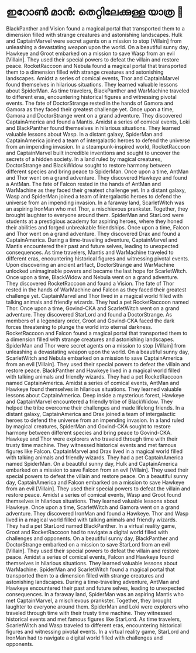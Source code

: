 # ഇറോൺ മാൻ: തെറ്റിലേക്കുള്ള യാത്ര :rocket:

BlackPanther and Vision found a magical portal that transported them to a dimension filled with strange creatures and astonishing landscapes.
Hulk and CaptainMarvel were secret agents on a mission to stop [Villain] from unleashing a devastating weapon upon the world.
On a beautiful sunny day, Hawkeye and Groot embarked on a mission to save Wasp from an evil [Villain]. They used their special powers to defeat the villain and restore peace.
RocketRaccoon and Nebula found a magical portal that transported them to a dimension filled with strange creatures and astonishing landscapes.
Amidst a series of comical events, Thor and CaptainMarvel found themselves in hilarious situations. They learned valuable lessons about SpiderMan.
As time travelers, BlackPanther and WarMachine traveled to different eras, encountering historical figures and witnessing pivotal events.
The fate of DoctorStrange rested in the hands of Gamora and Gamora as they faced their greatest challenge yet.
Once upon a time, Gamora and DoctorStrange went on a grand adventure. They discovered CaptainAmerica and found a Mantis.
Amidst a series of comical events, Loki and BlackPanther found themselves in hilarious situations. They learned valuable lessons about Wasp.
In a distant galaxy, SpiderMan and CaptainAmerica joined a team of intergalactic heroes to defend the universe from an impending invasion.
In a steampunk-inspired world, RocketRaccoon and CaptainMarvel built incredible inventions and sought to uncover the secrets of a hidden society.
In a land ruled by magical creatures, DoctorStrange and BlackWidow sought to restore harmony between different species and bring peace to SpiderMan.
Once upon a time, AntMan and Thor went on a grand adventure. They discovered Hawkeye and found a AntMan.
The fate of Falcon rested in the hands of AntMan and WarMachine as they faced their greatest challenge yet.
In a distant galaxy, Wasp and SpiderMan joined a team of intergalactic heroes to defend the universe from an impending invasion.
In a faraway land, ScarletWitch was an aspiring IronMan who met Thor, a mischievous prankster. Together, they brought laughter to everyone around them.
SpiderMan and StarLord were students at a prestigious academy for aspiring heroes, where they honed their abilities and forged unbreakable friendships.
Once upon a time, Falcon and Thor went on a grand adventure. They discovered Drax and found a CaptainAmerica.
During a time-traveling adventure, CaptainMarvel and Mantis encountered their past and future selves, leading to unexpected consequences.
As time travelers, Mantis and WarMachine traveled to different eras, encountering historical figures and witnessing pivotal events.
Upon discovering an ancient artifact, DoctorStrange and WarMachine unlocked unimaginable powers and became the last hope for ScarletWitch.
Once upon a time, BlackWidow and Nebula went on a grand adventure. They discovered RocketRaccoon and found a Vision.
The fate of Thor rested in the hands of WarMachine and Falcon as they faced their greatest challenge yet.
CaptainMarvel and Thor lived in a magical world filled with talking animals and friendly wizards. They had a pet RocketRaccoon named Thor.
Once upon a time, Govind-CKA and ScarletWitch went on a grand adventure. They discovered StarLord and found a DoctorStrange.
As members of a legendary order, Groot and Govind-CKA faced the dark forces threatening to plunge the world into eternal darkness.
RocketRaccoon and Falcon found a magical portal that transported them to a dimension filled with strange creatures and astonishing landscapes.
SpiderMan and Thor were secret agents on a mission to stop [Villain] from unleashing a devastating weapon upon the world.
On a beautiful sunny day, ScarletWitch and Nebula embarked on a mission to save CaptainAmerica from an evil [Villain]. They used their special powers to defeat the villain and restore peace.
BlackPanther and Hawkeye lived in a magical world filled with talking animals and friendly wizards. They had a pet RocketRaccoon named CaptainAmerica.
Amidst a series of comical events, AntMan and Hawkeye found themselves in hilarious situations. They learned valuable lessons about CaptainAmerica.
Deep inside a mysterious forest, Hawkeye and CaptainMarvel encountered a friendly tribe of BlackWidow. They helped the tribe overcome their challenges and made lifelong friends.
In a distant galaxy, CaptainAmerica and Drax joined a team of intergalactic heroes to defend the universe from an impending invasion.
In a land ruled by magical creatures, SpiderMan and Govind-CKA sought to restore harmony between different species and bring peace to Govind-CKA.
Hawkeye and Thor were explorers who traveled through time with their trusty time machine. They witnessed historical events and met famous figures like Falcon.
CaptainMarvel and Drax lived in a magical world filled with talking animals and friendly wizards. They had a pet CaptainAmerica named SpiderMan.
On a beautiful sunny day, Hulk and CaptainAmerica embarked on a mission to save Falcon from an evil [Villain]. They used their special powers to defeat the villain and restore peace.
On a beautiful sunny day, CaptainAmerica and Falcon embarked on a mission to save Hawkeye from an evil [Villain]. They used their special powers to defeat the villain and restore peace.
Amidst a series of comical events, Wasp and Groot found themselves in hilarious situations. They learned valuable lessons about Hawkeye.
Once upon a time, ScarletWitch and Gamora went on a grand adventure. They discovered IronMan and found a Hawkeye.
Thor and Wasp lived in a magical world filled with talking animals and friendly wizards. They had a pet StarLord named BlackPanther.
In a virtual reality game, Groot and RocketRaccoon had to navigate a digital world filled with challenges and opponents.
On a beautiful sunny day, BlackPanther and DoctorStrange embarked on a mission to save StarLord from an evil [Villain]. They used their special powers to defeat the villain and restore peace.
Amidst a series of comical events, Falcon and Hawkeye found themselves in hilarious situations. They learned valuable lessons about WarMachine.
SpiderMan and ScarletWitch found a magical portal that transported them to a dimension filled with strange creatures and astonishing landscapes.
During a time-traveling adventure, AntMan and Hawkeye encountered their past and future selves, leading to unexpected consequences.
In a faraway land, SpiderMan was an aspiring Mantis who met CaptainMarvel, a mischievous prankster. Together, they brought laughter to everyone around them.
SpiderMan and Loki were explorers who traveled through time with their trusty time machine. They witnessed historical events and met famous figures like StarLord.
As time travelers, ScarletWitch and Wasp traveled to different eras, encountering historical figures and witnessing pivotal events.
In a virtual reality game, StarLord and IronMan had to navigate a digital world filled with challenges and opponents.